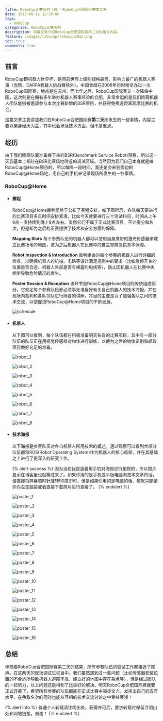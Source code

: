 ```yaml
---
title: RoboCup比赛系列（四）：RoboCup合肥国际赛第二天
date: 2017-08-11 12:30:00
tags:
  - RoboCup
categories: RoboCup比赛系列
description: 本篇文章介绍RoboCup合肥国际赛第二天的相关内容。
feature: /images/robocup/robocup2015.png
toc: true
comments: true
---
```


## 前言

RoboCup即机器人世界杯，是目前世界上级别规格最高、影响力最广的机器人赛事（当然，DARPA机器人挑战赛除外）。中国曾经在2008年的时候举办过一次RoboCup国际赛，地点是在苏州，而七年之后，RoboCup国际赛又一次降临中国，这次则是在拥有多年举办机器人赛事经验的合肥。非常幸运的是我们晓萌机器人团队能够被邀请参与本次比赛新增的BSR项目，并获得免费近距离观摩比赛的机会。

这篇文章主要讲述我们在RoboCup合肥国际赛**第二天**所发生的一些事情，内容主要以亲身经历为主，其中也会涉及技术方面，但不是重点。

<!--more-->

## 经历

由于我们晓萌队要准备接下来的BSR(Benchmark Service Robot)预赛，所以这一天我基本上都待在BSR比赛场地附近的调试区域。当然因为我们自己本身就是做RoboCup@Home项目的，所以每隔一段时间，我还是会来到旁边的RoboCup@Home场地，用自己的手机来记录现场所发生的一些事情。

### RoboCup@Home

- #### 赛程

  RoboCup@Home裁判组终于公布了赛程安排。如下图所示，各队每天要进行的比赛项目多且时间安排紧凑，比如今天就要进行三个测试科目，时间从上午9点一直持续到晚上8点左右。虽然它们不属于正式比赛项目，不计得分和名次，但是却为之后的正赛提供了技术和安全方面的保障。

  **Mapping Slots**
  每个参赛队伍的机器人都可以使用自身携带的激光传感器来建立比赛场地的地图，这为之后机器人在比赛中的自主导航提供基本保障。

  **Robot Inspection & Introduction**
  裁判组会对每个参赛的机器人进行详细的检查，以确保机器人的机械、电路等设计满足规则中的要求（比如急停开关的位置是否合适、机器人外部是否有裸露的电线等），防止因机器人在比赛中失控所导致危险情况的发生。

  **Poster Session & Reception**
  该环节是RoboCup@Home项目的传统组成部分，它规定每个参赛队伍都必须事先准备好有关自己机器人的技术海报，并在现场向裁判和各队领队进行简要的讲解，其目的主要是为了加强各队之间的技术交流，以便促进RoboCup@Home项目的不断发展。

  ![schedule](http://myyerrol.io/images/hefei/day_2/robocup@home/schedule/schedule.jpg)

- #### 机器人

  从下图可以看到，每个队伍都在积极准备明天各自的比赛项目，其中有一部分队伍的队员正在用视觉传感器对物体进行训练，以便为之后的物体识别和抓取项目做好充足的准备。

  ![robot_1](http://myyerrol.io/images/hefei/day_2/robocup@home/robot/robot_1.jpg)

  ![robot_2](http://myyerrol.io/images/hefei/day_2/robocup@home/robot/robot_2.jpg)

  ![robot_3](http://myyerrol.io/images/hefei/day_2/robocup@home/robot/robot_3.jpg)

  ![robot_4](http://myyerrol.io/images/hefei/day_2/robocup@home/robot/robot_4.jpg)

  ![robot_5](http://myyerrol.io/images/hefei/day_2/robocup@home/robot/robot_5.jpg)

  ![robot_6](http://myyerrol.io/images/hefei/day_2/robocup@home/robot/robot_6.jpg)

  ![robot_7](http://myyerrol.io/images/hefei/day_2/robocup@home/robot/robot_7.jpg)

  ![robot_8](http://myyerrol.io/images/hefei/day_2/robocup@home/robot/robot_8.jpg)

- #### 技术海报

  以下海报是参赛队伍对各自机器人所用技术的概述。通过观察可以看到大部分队伍都将ROS(Robot Operating System)作为机器人的核心框架，并在其基础之上进行了更深入的研究工作。

  {% alert success %}
  因为当初我是竖着用手机对海报进行拍照的，所以照片显示在博客里也就横过来了。如果你用的是手机或平板电脑浏览本文章的话，请直接将屏幕顺时针旋转90度即可，但是如果你用的是电脑的话，那就只能请你向左歪脑袋或者直接下载照片进行查看了。
  {% endalert %}

  ![poster_1](http://myyerrol.io/images/hefei/day_2/robocup@home/poster/poster_1.jpg)

  ![poster_2](http://myyerrol.io/images/hefei/day_2/robocup@home/poster/poster_2.jpg)

  ![poster_3](http://myyerrol.io/images/hefei/day_2/robocup@home/poster/poster_3.jpg)

  ![poster_4](http://myyerrol.io/images/hefei/day_2/robocup@home/poster/poster_4.jpg)

  ![poster_5](http://myyerrol.io/images/hefei/day_2/robocup@home/poster/poster_5.jpg)

  ![poster_6](http://myyerrol.io/images/hefei/day_2/robocup@home/poster/poster_6.jpg)

  ![poster_7](http://myyerrol.io/images/hefei/day_2/robocup@home/poster/poster_7.jpg)

  ![poster_8](http://myyerrol.io/images/hefei/day_2/robocup@home/poster/poster_8.jpg)

  ![poster_9](http://myyerrol.io/images/hefei/day_2/robocup@home/poster/poster_9.jpg)

  ![poster_10](http://myyerrol.io/images/hefei/day_2/robocup@home/poster/poster_10.jpg)

  ![poster_11](http://myyerrol.io/images/hefei/day_2/robocup@home/poster/poster_11.jpg)

  ![poster_12](http://myyerrol.io/images/hefei/day_2/robocup@home/poster/poster_12.jpg)

  ![poster_13](http://myyerrol.io/images/hefei/day_2/robocup@home/poster/poster_13.jpg)

  ![poster_14](http://myyerrol.io/images/hefei/day_2/robocup@home/poster/poster_14.jpg)

  ![poster_15](http://myyerrol.io/images/hefei/day_2/robocup@home/poster/poster_15.jpg)

  ![poster_16](http://myyerrol.io/images/hefei/day_2/robocup@home/poster/poster_16.jpg)

## 总结

伴随着RoboCup合肥国际赛第二天的结束，所有参赛队伍的调试工作都接近了尾声。在这两天的现场调试过程当中，我们虽然遇到过一些问题（比如传感器安装位置的不合适所导致机器人避障不准、建立好的地图中存在杂点等），但是经过团队的一起努力，以上问题还是得到了比较好的解决。明天RoboCup合肥国际赛就要正式开幕了，希望所有参赛的队伍都能在正式比赛中竭尽全力，发挥出自己的应有水平，在争取名次的同时也能从互相的技术交流讨论之中受益匪浅！

{% alert info %}
普通个人转载请注明出处。获得许可后，要求转载时保留注明出处和网站链接，谢谢！
{% endalert %}

